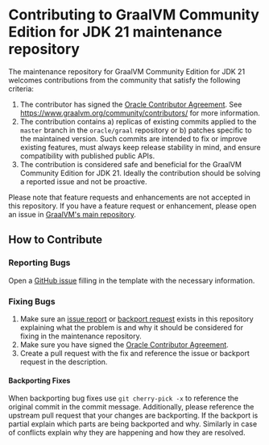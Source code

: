 # Contributing to GraalVM Community Edition for JDK 21 maintenance repository

The maintenance repository for GraalVM Community Edition for JDK 21 welcomes contributions from the community that satisfy the following criteria:

1. The contributor has signed the [Oracle Contributor Agreement](https://oca.opensource.oracle.com/). See https://www.graalvm.org/community/contributors/ for more information.
2. The contribution contains a) replicas of existing commits applied to the `master` branch in the `oracle/graal` repository or b) patches specific to the maintained version. Such commits are intended to fix or improve existing features, must always keep release stability in mind, and ensure compatibility with published public APIs.
3. The contribution is considered safe and beneficial for the GraalVM Community Edition for JDK 21. Ideally the contribution should be solving a reported issue and not be proactive.

Please note that feature requests and enhancements are not accepted in this repository. If you have a feature request or enhancement, please open an issue in [GraalVM's main repository](https://github.com/oracle/graal).

## How to Contribute

### Reporting Bugs

Open a [GitHub issue](https://github.com/graalvm/graalvm-community-jdk21u/issues/new?template=1_community_bug.yml) filling in the template with the necessary information.

### Fixing Bugs

1. Make sure an [issue report](https://github.com/graalvm/graalvm-community-jdk21u/issues/new?template=1_community_bug.yml) or [backport request](https://github.com/graalvm/graalvm-community-jdk21u/issues/new?template=0_backport_request.yml) exists in this repository explaining what the problem is and why it should be considered for fixing in the maintenance repository.
2. Make sure you have signed the [Oracle Contributor Agreement](https://oca.opensource.oracle.com/).
3. Create a pull request with the fix and reference the issue or backport request in the description.

#### Backporting Fixes

When backporting bug fixes use `git cherry-pick -x` to reference the original commit in the commit message. Additionally, please reference the upstream pull request that your changes are backporting. If the backport is partial explain which parts are being backported and why. Similarly in case of conflicts explain why they are happening and how they are resolved.